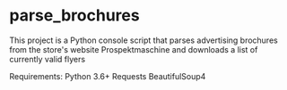 # parse_brochures
This project is a Python console script that parses advertising brochures from the store's website Prospektmaschine and downloads a list of currently valid flyers

Requirements:
  Python 3.6+
  Requests
  BeautifulSoup4
